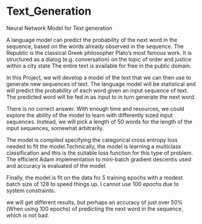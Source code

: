 # Text_Generation
Neural Network Model for Text generation

A language model can predict the probability of the next word in the sequence, based on the words already observed in the sequence.
The Republic is the classical Greek philosopher Plato’s most famous work. It is structured as a dialog (e.g. conversation) on the topic of order and justice within a city state The entire text is available for free in the public domain.

In this Project, we will develop a model of the text that we can then use to generate new
sequences of text. The language model will be statistical and will predict the probability of
each word given an input sequence of text. The predicted word will be fed in as input to in
turn generate the next word.

There is no correct answer. With enough time and resources, we could explore the ability of the model to learn with differently sized input sequences. Instead, we will pick a length of 50 words for the length of the input sequences, somewhat arbitrarily.

The model is compiled specifying the categorical cross entropy loss needed to fit the model.Technically, the model is learning a multiclass classification and this is the suitable loss function for this type of problem. The efficient Adam implementation to mini-batch gradient descentis used and accuracy is evaluated of the model.

Finally, the model is fit on the data for 5 training epochs with a modest batch size of 128 to speed things up.
I cannot use 100 epochs due to system constraints.

we will get different results, but perhaps an accuracy of just over 50%(When using 100 epochs) of predicting the next word in the sequence, which is not bad.
